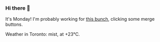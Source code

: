 ### Hi there :wave:

It's Monday! I'm probably working for [this bunch](https://github.com/kohofinancial), clicking some merge buttons.

Weather in Toronto: mist, at +23°C.
